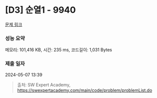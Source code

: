 # [D3] 순열1 - 9940 

[문제 링크](https://swexpertacademy.com/main/code/problem/problemDetail.do?contestProbId=AXHx23oq0REDFAXR) 

### 성능 요약

메모리: 101,416 KB, 시간: 235 ms, 코드길이: 1,031 Bytes

### 제출 일자

2024-05-07 13:39



> 출처: SW Expert Academy, https://swexpertacademy.com/main/code/problem/problemList.do